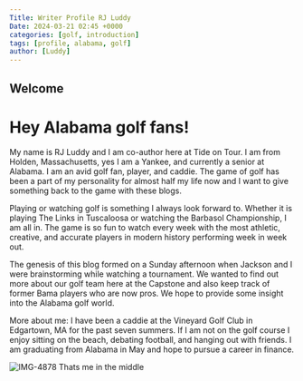 ```yaml
---
Title: Writer Profile RJ Luddy
Date: 2024-03-21 02:45 +0000
categories: [golf, introduction]
tags: [profile, alabama, golf]
author: [Luddy]
---
```


## Welcome

# Hey Alabama golf fans!

My name is RJ Luddy and I am co-author here at Tide on Tour. I am from Holden, Massachusetts, yes I am a Yankee, and currently a senior at Alabama. I am an avid golf fan, player, and caddie. The game of golf has been a part of my personality for almost half my life now and I want to give something back to the game with these blogs. 

Playing or watching golf is something I always look forward to. Whether it is playing The Links in Tuscaloosa or watching the Barbasol Championship, I am all in. The game is so fun to watch every week with the most athletic, creative, and accurate players in modern history performing week in week out. 

The genesis of this blog formed on a Sunday afternoon when Jackson and I were brainstorming while watching a tournament. We wanted to find out more about our golf team here at the Capstone and also keep track of former Bama players who are now pros. We hope to provide some insight into the Alabama golf world. 

More about me:
I have been a caddie at the Vineyard Golf Club in Edgartown, MA for the past seven summers. 
If I am not on the golf course I enjoy sitting on the beach, debating football, and hanging out with friends. I am graduating from Alabama in May and hope to pursue a career in finance. 

<img src="https://i.ibb.co/nj0hP0T/IMG-4878.jpg" alt="IMG-4878" border="0">
Thats me in the middle

